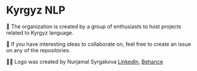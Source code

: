 # Kyrgyz NLP

🧙 The organization is created by a group of enthusiasts to host projects related to Kyrgyz language.


🌈 If you have interesting ideas to collaborate on, feel free to create an issue on any of the repositories.


🙋‍♀️ Logo was created by Nurjamal Syrgakova [LinkedIn](https://www.linkedin.com/in/nurjamal-syrgakova-a55bab25b/), [Behance](https://www.behance.net/nurjamasyrgako)
